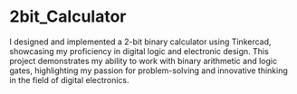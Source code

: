 # 2bit_Calculator
I designed and implemented a 2-bit binary calculator using Tinkercad, showcasing my proficiency in digital logic and electronic design. This project demonstrates my ability to work with binary arithmetic and logic gates, highlighting my passion for problem-solving and innovative thinking in the field of digital electronics.
